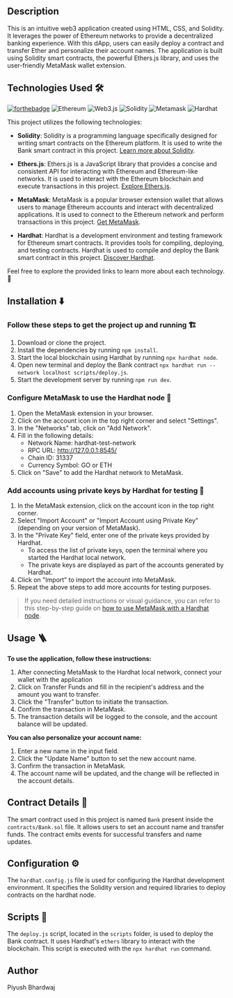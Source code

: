 ## Description

This is an intuitive web3 application created using HTML, CSS, and Solidity. It leverages the power of Ethereum networks to provide a decentralized banking experience. With this dApp, users can easily deploy a contract and transfer Ether and personalize their account names. The application is built using Solidity smart contracts, the powerful Ethers.js library, and uses the user-friendly MetaMask wallet extension.

## Technologies Used 🛠️

[![forthebadge](https://forthebadge.com/images/badges/made-with-javascript.svg)](https://forthebadge.com)  ![Ethereum](https://img.shields.io/badge/Ethereum-3C3C3D?style=for-the-badge&logo=Ethereum&logoColor=white)  ![Web3.js](https://img.shields.io/badge/web3.js-F16822?style=for-the-badge&logo=web3.js&logoColor=white)  ![Solidity](https://img.shields.io/badge/Solidity-%23363636.svg?style=for-the-badge&logo=solidity&logoColor=white)  ![Metamask](https://avatars.githubusercontent.com/u/11744586?s=48&v=4)  ![Hardhat](https://hardhat.org/_next/static/media/hardhat-logo.5c5f687b.svg)

This project utilizes the following technologies:

- **Solidity**: Solidity is a programming language specifically designed for writing smart contracts on the Ethereum platform. It is used to write the Bank smart contract in this project. [Learn more about Solidity](https://docs.soliditylang.org/).

- **Ethers.js**: Ethers.js is a JavaScript library that provides a concise and consistent API for interacting with Ethereum and Ethereum-like networks. It is used to interact with the Ethereum blockchain and execute transactions in this project. [Explore Ethers.js](https://docs.ethers.org/v5/).

- **MetaMask**: MetaMask is a popular browser extension wallet that allows users to manage Ethereum accounts and interact with decentralized applications. It is used to connect to the Ethereum network and perform transactions in this project. [Get MetaMask](https://metamask.io/).

- **Hardhat**: Hardhat is a development environment and testing framework for Ethereum smart contracts. It provides tools for compiling, deploying, and testing contracts. Hardhat is used to compile and deploy the Bank smart contract in this project. [Discover Hardhat](https://hardhat.org/).

Feel free to explore the provided links to learn more about each technology. 🚀

## Installation ⬇️

### Follow these steps to get the project up and running 🏗️

1. Download or clone the project.
2. Install the dependencies by running `npm install`.
3. Start the local blockchain using Hardhat by running `npx hardhat node`.
4. Open new terminal and deploy the Bank contract `npx hardhat run --network localhost scripts/deploy.js`.
5. Start the development server by running `npm run dev`.

### Configure MetaMask to use the Hardhat node 🦊

1. Open the MetaMask extension in your browser.
2. Click on the account icon in the top right corner and select "Settings".
3. In the "Networks" tab, click on "Add Network".
4. Fill in the following details:
   - Network Name: hardhat-test-network
   - RPC URL: http://127.0.0.1:8545/
   - Chain ID: 31337
   - Currency Symbol: GO or ETH
5. Click on "Save" to add the Hardhat network to MetaMask.

### Add accounts using private keys by Hardhat for testing 🔑

1. In the MetaMask extension, click on the account icon in the top right corner.
2. Select "Import Account" or "Import Account using Private Key" (depending on your version of MetaMask).
3. In the "Private Key" field, enter one of the private keys provided by Hardhat.
   - To access the list of private keys, open the terminal where you started the Hardhat local network.
   - The private keys are displayed as part of the accounts generated by Hardhat.
4. Click on "Import" to import the account into MetaMask.
5. Repeat the above steps to add more accounts for testing purposes.

> If you need detailed instructions or visual guidance, you can refer to this step-by-step guide on [how to use MetaMask with a Hardhat node](https://support.chainstack.com/hc/en-us/articles/4408642503449-Using-MetaMask-with-a-Hardhat-node).


## Usage 🪜

**To use the application, follow these instructions:**

1. After connecting MetaMask to the Hardhat local network, connect your wallet with the application
2. Click on Transfer Funds and fill in the recipient's address and the amount you want to transfer.
3. Click the "Transfer" button to initiate the transaction.
4. Confirm the transaction in MetaMask.
5. The transaction details will be logged to the console, and the account balance will be updated.

**You can also personalize your account name:**

1. Enter a new name in the input field.
2. Click the "Update Name" button to set the new account name.
3. Confirm the transaction in MetaMask.
4. The account name will be updated, and the change will be reflected in the account details.

## Contract Details 🔗

The smart contract used in this project is named `Bank` present inside the `contracts/Bank.sol` file. It allows users to set an account name and transfer funds. The contract emits events for successful transfers and name updates.

## Configuration ⚙️

The `hardhat.config.js` file is used for configuring the Hardhat development environment. It specifies the Solidity version and required libraries to deploy contracts on the hardhat node.

## Scripts 📜

The `deploy.js` script, located in the `scripts` folder, is used to deploy the Bank contract. It uses Hardhat's `ethers` library to interact with the blockchain. This script is executed with the `npx hardhat run` command.


## Author

Piyush Bhardwaj
